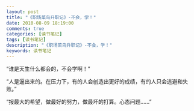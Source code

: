 ```yaml
---
layout: post
title: "《职场菜鸟升职记》-不会，学！"
date: 2010-08-09 18:19:00 
comments: true
categories: [读书笔记]
tags: [读书笔记]
description: "《职场菜鸟升职记》-不会，学！"
keywords: 读书笔记
---
```



 
  
   “谁是天生什么都会的，不会学啊！”
  
 
 
  
   “人是逼出来的。在压力下，有的人会创造出更好的成绩，有的人只会逃避和失败。”
  
 
 
  
   “报最大的希望，做最好的努力，做最坏的打算。心态问题......”
  
 


